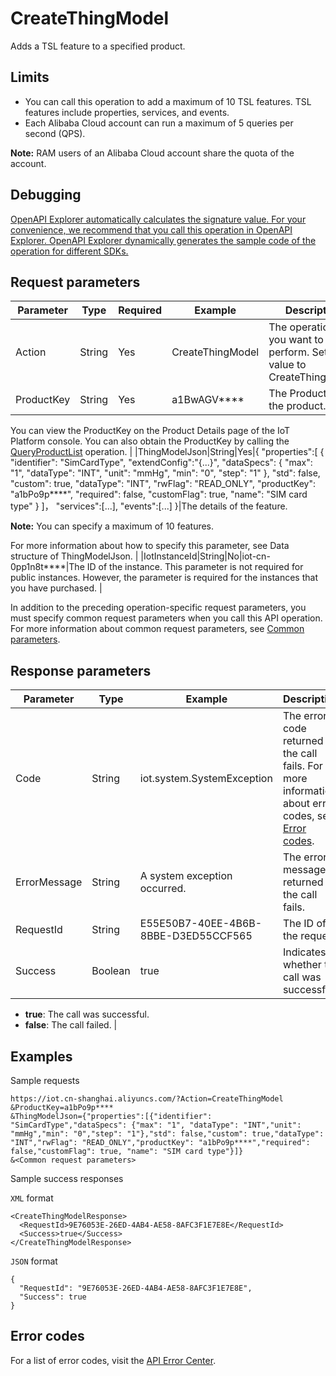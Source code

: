 # CreateThingModel

Adds a TSL feature to a specified product.

## Limits

-   You can call this operation to add a maximum of 10 TSL features. TSL features include properties, services, and events.
-   Each Alibaba Cloud account can run a maximum of 5 queries per second \(QPS\).

**Note:** RAM users of an Alibaba Cloud account share the quota of the account.


## Debugging

[OpenAPI Explorer automatically calculates the signature value. For your convenience, we recommend that you call this operation in OpenAPI Explorer. OpenAPI Explorer dynamically generates the sample code of the operation for different SDKs.](https://api.aliyun.com/#product=Iot&api=CreateThingModel&type=RPC&version=2018-01-20)

## Request parameters

|Parameter|Type|Required|Example|Description|
|---------|----|--------|-------|-----------|
|Action|String|Yes|CreateThingModel|The operation that you want to perform. Set the value to CreateThingModel. |
|ProductKey|String|Yes|a1BwAGV\*\*\*\*|The ProductKey of the product.

You can view the ProductKey on the Product Details page of the IoT Platform console. You can also obtain the ProductKey by calling the [QueryProductList](~~69271~~) operation. |
|ThingModelJson|String|Yes|\{ "properties":\[ \{ "identifier": "SimCardType", "extendConfig":"\{...\}", "dataSpecs": \{ "max": "1", "dataType": "INT", "unit": "mmHg", "min": "0", "step": "1" \}, "std": false, "custom": true, "dataType": "INT", "rwFlag": "READ\_ONLY", "productKey": "a1bPo9p\*\*\*\*", "required": false, "customFlag": true, "name": "SIM card type" \} \]， "services":\[...\], "events":\[...\] \}|The details of the feature.

**Note:** You can specify a maximum of 10 features.

For more information about how to specify this parameter, see Data structure of ThingModelJson. |
|IotInstanceId|String|No|iot-cn-0pp1n8t\*\*\*\*|The ID of the instance. This parameter is not required for public instances. However, the parameter is required for the instances that you have purchased. |

In addition to the preceding operation-specific request parameters, you must specify common request parameters when you call this API operation. For more information about common request parameters, see [Common parameters](~~30561~~).

## Response parameters

|Parameter|Type|Example|Description|
|---------|----|-------|-----------|
|Code|String|iot.system.SystemException|The error code returned if the call fails. For more information about error codes, see [Error codes](~~87387~~). |
|ErrorMessage|String|A system exception occurred.|The error message returned if the call fails. |
|RequestId|String|E55E50B7-40EE-4B6B-8BBE-D3ED55CCF565|The ID of the request. |
|Success|Boolean|true|Indicates whether the call was successful.

-   **true**: The call was successful.
-   **false**: The call failed. |

## Examples

Sample requests

```
https://iot.cn-shanghai.aliyuncs.com/?Action=CreateThingModel
&ProductKey=a1bPo9p****
&ThingModelJson={"properties":[{"identifier": "SimCardType","dataSpecs": {"max": "1", "dataType": "INT","unit": "mmHg","min": "0","step": "1"},"std": false,"custom": true,"dataType": "INT","rwFlag": "READ_ONLY","productKey": "a1bPo9p****","required": false,"customFlag": true, "name": "SIM card type"}]}
&<Common request parameters>
```

Sample success responses

`XML` format

```
<CreateThingModelResponse>
  <RequestId>9E76053E-26ED-4AB4-AE58-8AFC3F1E7E8E</RequestId>
  <Success>true</Success>
</CreateThingModelResponse>
```

`JSON` format

```
{
  "RequestId": "9E76053E-26ED-4AB4-AE58-8AFC3F1E7E8E",
  "Success": true
}
```

## Error codes

For a list of error codes, visit the [API Error Center](https://error-center.alibabacloud.com/status/product/Iot).

